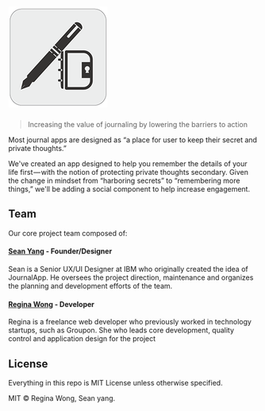 # ![JournalApp](images/journalapp.png)
> Increasing the value of journaling by lowering the barriers to action

Most journal apps are designed as “a place for user to keep their secret and private thoughts.”

We've created an app designed to help you remember the details of your life first — with the notion of protecting private thoughts secondary.
Given the change in mindset from “harboring secrets” to “remembering more things,” we'll be adding a social component to help increase engagement.

## Team

Our core project team composed of:

#### [Sean Yang](https://github.com/xsvfat/) - Founder/Designer

Sean is a Senior UX/UI Designer at IBM who originally created the idea of JournalApp. He oversees the project direction, maintenance and organizes the planning and development efforts of the team.

#### [Regina Wong](https://github.com/iregina/) - Developer

Regina is a freelance web developer who previously worked in technology startups, such as Groupon. She who leads core development, quality control and application design for the project

## License

Everything in this repo is MIT License unless otherwise specified.

MIT © Regina Wong, Sean yang.